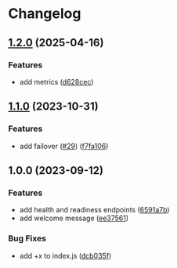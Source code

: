 # Changelog

## [1.2.0](https://github.com/ethersphere/etherproxy/compare/v1.1.0...v1.2.0) (2025-04-16)


### Features

* add metrics ([d628cec](https://github.com/ethersphere/etherproxy/commit/d628cec0c47b94efc8a5d91241e5a1e844f1681d))

## [1.1.0](https://github.com/ethersphere/etherproxy/compare/v1.0.0...v1.1.0) (2023-10-31)


### Features

* add failover ([#29](https://github.com/ethersphere/etherproxy/issues/29)) ([f7fa106](https://github.com/ethersphere/etherproxy/commit/f7fa10624623c256f1c66b0f2cad6c8420f98037))

## 1.0.0 (2023-09-12)


### Features

* add health and readiness endpoints ([6591a7b](https://github.com/ethersphere/etherproxy/commit/6591a7b2e286245dddfbc7fa672583e5bb1d0bf8))
* add welcome message ([ee37561](https://github.com/ethersphere/etherproxy/commit/ee375615ab41b04af03c1e6d892d70993bcfae25))


### Bug Fixes

* add +x to index.js ([dcb035f](https://github.com/ethersphere/etherproxy/commit/dcb035f4119c6bb911952916feb6c4a6ac25ea33))
